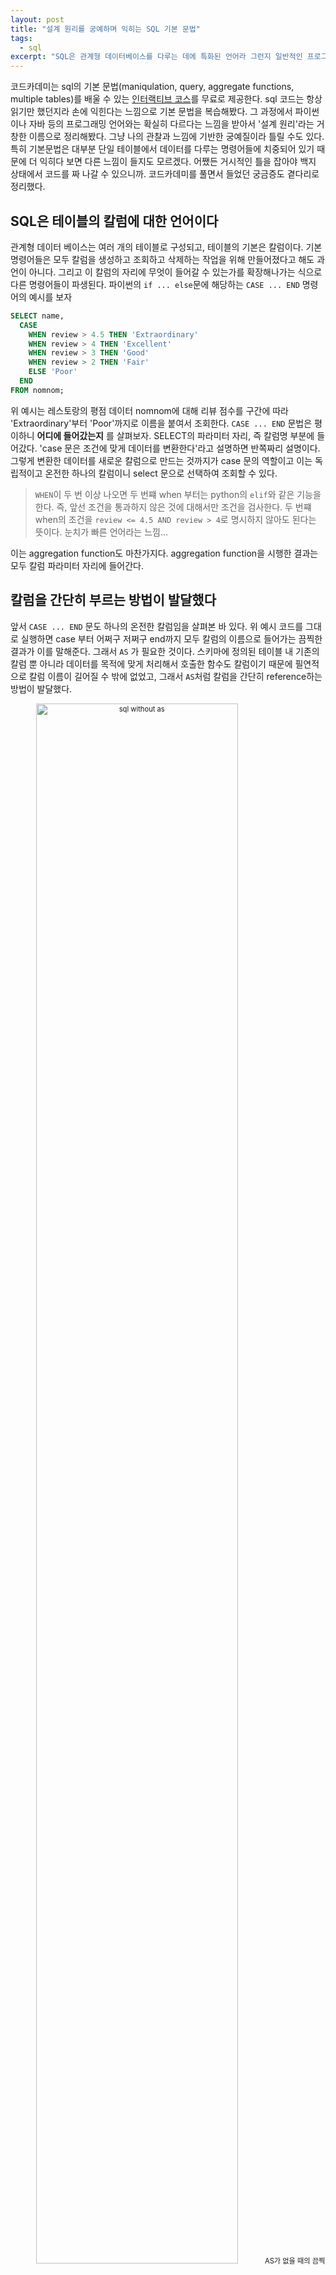 ```yaml
---
layout: post
title: "설계 원리를 궁예하며 익히는 SQL 기본 문법"
tags:
  - sql
excerpt: "SQL은 관계형 데이터베이스를 다루는 데에 특화된 언어라 그런지 일반적인 프로그래밍 언어를 배울 때와는 많이 다른 인상을 받았다. 코드카데미에서 제공하는 learn sql 코스를 완주하며 들었던 궁금증을 스스로 해결하며 sql의 언어적 특성을 몇 가지로 정리해 보았다."
---
```


코드카데미는 sql의 기본 문법(maniqulation, query, aggregate functions, multiple tables)를 배울 수 있는 [인터랙티브 코스](https://www.codecademy.com/learn/learn-sql)를 무료로 제공한다. sql 코드는 항상 읽기만 했던지라 손에 익힌다는 느낌으로 기본 문법을 복습해봤다. 그 과정에서 파이썬이나 자바 등의 프로그래밍 언어와는 확실히 다르다는 느낌을 받아서 '설계 원리'라는 거창한 이름으로 정리해봤다. 그냥 나의 관찰과 느낌에 기반한 궁예질이라 틀릴 수도 있다. 특히 기본문법은 대부분 단일 테이블에서 데이터를 다루는 명령어들에 치중되어 있기 때문에 더 익히다 보면 다른 느낌이 들지도 모르겠다. 어쨌든 거시적인 틀을 잡아야 백지 상태에서 코드를 짜 나갈 수 있으니까. 코드카데미를 풀면서 들었던 궁금증도 곁다리로 정리했다.

## SQL은 테이블의 칼럼에 대한 언어이다
관계형 데이터 베이스는 여러 개의 테이블로 구성되고, 테이블의 기본은 칼럼이다. 기본 명령어들은 모두 칼럼을 생성하고 조회하고 삭제하는 작업을 위해 만들어졌다고 해도 과언이 아니다. 그리고 이 칼럼의 자리에 무엇이 들어갈 수 있는가를 확장해나가는 식으로 다른 명령어들이 파생된다. 파이썬의 `if ... else`문에 해당하는 `CASE ... END` 명령어의 예시를 보자
```sql
SELECT name,
  CASE
    WHEN review > 4.5 THEN 'Extraordinary'
    WHEN review > 4 THEN 'Excellent'
    WHEN review > 3 THEN 'Good'
    WHEN review > 2 THEN 'Fair'
    ELSE 'Poor'
  END
FROM nomnom;
```
위 예시는 레스토랑의 평점 데이터 nomnom에 대해 리뷰 점수를 구간에 따라 'Extraordinary'부터 'Poor'까지로 이름을 붙여서 조회한다. `CASE ... END` 문법은 평이하니 __어디에 들어갔는지__ 를 살펴보자. SELECT의 파라미터 자리, 즉 칼럼명 부분에 들어갔다. 'case 문은 조건에 맞게 데이터를 변환한다'라고 설명하면 반쪽짜리 설명이다. 그렇게 변환한 데이터를 새로운 칼럼으로 만드는 것까지가 case 문의 역할이고 이는 독립적이고 온전한 하나의 칼럼이니 select 문으로 선택하여 조회할 수 있다.

> `WHEN`이 두 번 이상 나오면 두 번쨰 when 부터는 python의 `elif`와 같은 기능을 한다. 즉, 앞선 조건을 통과하지 않은 것에 대해서만 조건을 검사한다. 두 번쨰 when의 조건을 `review <= 4.5 AND review > 4`로 명시하지 않아도 된다는 뜻이다. 눈치가 빠른 언어라는 느낌...  

이는 aggregation function도 마찬가지다. aggregation function을 시행한 결과는 모두 칼럼 파라미터 자리에 들어간다. 

## 칼럼을 간단히 부르는 방법이 발달했다
앞서 `CASE ... END` 문도 하나의 온전한 칼럼임을 살펴본 바 있다. 위 예시 코드를 그대로 실행하면 case 부터 어쩌구 저쩌구 end까지 모두 칼럼의 이름으로 들어가는 끔찍한 결과가 이를 말해준다. 그래서 `AS` 가 필요한 것이다. 스키마에 정의된 테이블 내 기존의 칼럼 뿐 아니라 데이터를 목적에 맞게 처리해서 호출한 함수도 칼럼이기 때문에 필연적으로 칼럼 이름이 길어질 수 밖에 없었고, 그래서 `AS`처럼 칼럼을 간단히 reference하는 방법이 발달했다.

<p align="center"  style="font-size:80%;">
  <img src="{{site.baseurl}}/images/sql_basics_withoutas.png" alt="sql without as" width="80%"/>
  AS가 없을 때의 끔찍한 sql 세계. 믿기지 않겠지만 짤린 저 문자열이 모두 칼럼 이름이다
</p>  

<p align="center"  style="font-size:80%;">
  <img src="{{site.baseurl}}/images/sql_basics_As.png" alt="sql with as" width="80%"/>
  (개비스콘)
</p>

`AS`로 정의된 칼럼 이름 조차 입력하기 귀찮은 사람들을 위해 다른 방법도 마련되어 있다. SELECT 문에 제시된 순서대로 칼럼을 지칭하는 방법이다. 굳이 `AS`로 따로 이름 붙이지 않아도 간단하고 직관적인 함수를 그대로 칼럼으로 이용하고자 할 때도 유용하다.
```sql
SELECT ROUND(imdb_rating),
   COUNT(name)
FROM movies
GROUP BY 1
ORDER BY 1;
```

> `WHERE`과 `HAVING`에서는 위 방법처럼 select 문 내의 순서로 칼럼을 지칭하는 방법이 통하지 않는다. 그 이유는 조건을 거는 where문과 having문의 특성 상 select문에 등장하지 않은 칼럼도 파라미터로 전달할 수 있기 때문이다. 아래 코드는 직원이 500보다 많은 스타트업들의 상호명과 위치를 조회한다.
```sql
SELECT name, location
FROM startups
WHERE employees > 500;
```

## 결론 
SQL의 기본 문법은 `SELECT ... FROM` 구문에서 시작하여 뻗어나간다. 즉, '어떤 테이블에서 어떤 칼럼을 선택하라'는 로직을 뼈대로 하여 여기에 원하는 여러 조건과 형태를 __새로운 칼럼을 정의하고 지칭하는 방식으로__ 붙여나간다. 여러 개의 테이블을 동시에 조작하고 subquery 등을 다루는 단계로 넘어가면 다른 화려한 트릭들이 눈에 들어오겠지만, 이 기본적인 틀을 유념하면 '아 이거 로직은 알겠는데 그냥 csv로 불러와서 파이썬에서 하면 안돼?'와 같은 (과거의 나 같은) 어리석음은 막을 수 있지 않을까 한다!